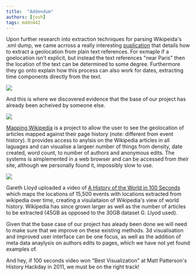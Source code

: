```yaml
---
title:  "Addendum"
authors: [josh]
tags: mddn442
---
```


Upon further research into extraction techniques for parsing Wikipeida's .xml dump, we came acrross a really interesting [puplication][fulltext-geocoding-link] that details how to extract a geolocation from plain text references. For exmaple if a goelocation isn't explicit, but instead the text references "near Paris" then the location of the text can be determined to some degree. Furthermore they go onto explain how this process can also work for dates, extracting time components directly from the text.


![][fulltext-geocoding-pic]


And this is where we discovered evidence that the base of our project has already been acheived by someone else.


![][map-wiki-pic]

[Mapping Wikipedia][map-wiki-link] is a project to allow the user to see the geolocation of articles mapped against their page history (note: different from event history). It provides access to anylsis on the Wikipedia articles in all laguages and can visualise a largeer number of things from density, date created, word count, to number of authors and anonymous edits. The systems is aimplemented in a web browser and can be accessed from their site, although we personally found it, impossibly slow to use.


![][100-seconds-pic]

Gareth Lloyd uploaded a video of [A History of the World in 100 Seconds][100-seconds-link] which maps the locations of 15,500 events with locations extracted from wikipedia over time, creating a visulaitaion of Wikipedia's view of world history. Wikipedia has since grown larger as well as the number of articles to be extracted (45GB as opposed to the 30GB dataset G. Llyod used).

Given that the base case of our project has aleady been done we will need to make sure that we improve on these existing methods. 3d visualisation and improved user interface can be one focus, as well as the addition of meta data anaylysis on authors edits to pages, which we have not yet found examples of.


And hey, if 100 seconds video won "Best Visualization" at Matt Patterson's History Hackday in 2011, we must be on the right track!


[fulltext-geocoding-link]: http://www.dlib.org/dlib/september12/leetaru/09leetaru.html
[fulltext-geocoding-pic]: http://i.imgur.com/a0pnEfK.png

[map-wiki-link]: http://tracemedia.co.uk/portfolio/mapping-wikipedia/
[map-wiki-pic]: http://i.imgur.com/Jsr6mqW.png


[100-seconds-link]: https://vimeo.com/19088241
[100-seconds-pic]: http://i.imgur.com/uc5JREQ.png
